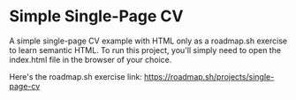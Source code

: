 # Simple Single-Page CV
A simple single-page CV example with HTML only as a roadmap.sh exercise to learn semantic HTML.
To run this project, you'll simply need to open the index.html file in the browser of your choice.

Here's the roadmap.sh exercise link: https://roadmap.sh/projects/single-page-cv
